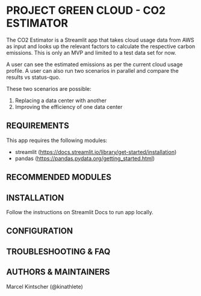 # PROJECT GREEN CLOUD - CO2 ESTIMATOR

The CO2 Estimator is a Streamlit app that takes cloud usage data
from AWS as input and looks up the relevant factors to calculate
the respective carbon emissions. This is only an MVP and limited
to a test data set for now.

A user can see the estimated emissions as per the current cloud
usage profile. A user can also run two scenarios in parallel and
compare the results vs status-quo.

These two scenarios are possible:

1) Replacing a data center with another
2) Improving the efficiency of one data center

## REQUIREMENTS

This app requires the following modules:

- streamlit (https://docs.streamlit.io/library/get-started/installation)
- pandas (https://pandas.pydata.org/getting_started.html)

## RECOMMENDED MODULES

## INSTALLATION

Follow the instructions on Streamlit Docs to run app locally.

## CONFIGURATION

## TROUBLESHOOTING & FAQ

## AUTHORS & MAINTAINERS

Marcel Kintscher (@kinathlete)
